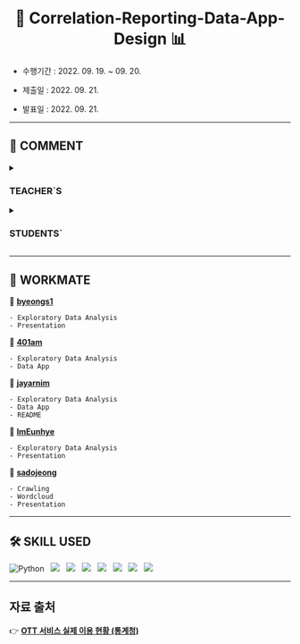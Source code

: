 <h1 align = "center"> 📱 Correlation-Reporting-Data-App-Design 📊 </h1>

- 수행기간 : 2022. 09. 19. ~ 09. 20.

- 제출일 : 2022. 09. 21.

- 발표일 : 2022. 09. 21.

---

## 👄 COMMENT

<details><summary><h3>TEACHER`S</h3></summary>

> **주제 선정에 긴 시간이 걸렸음에도 시도한 내용이 많아서 협업도를 느낄 수 있는 결과물이었습니다. 데이터를 다양한 방법으로 시각화했고, 그 과정에서 코드의 재사용성을 극대화한 점, 그 결과물에서 새로운 인사이트를 도출한 점이 인상 깊습니다. 시각화 결과물의 질도 매우 높습니다.**

</details>

<details><summary><h3>STUDENTS`</h3></summary>

> 팀원들이 분업을 잘했음을 느낄 수 있었습니다. 하나의 데이터를 다양하게 접근한 점이 좋았습니다.

> 짧은 시간 안에 다양한 시도를 할 수 있도록 역할을 잘 분배했음이 보였고, 결과물에서 세련됨을 느낄 수 있었습니다.

> 데이터 분석부터 시각화까지 다양하고 알찼습니다.

> 많은 자료를 이용하여 다양한 시선에서 분석하고, 깔끔하게 시각화 한 점이 좋았습니다.

> 데이터프레임을 구체적으로 잘 만들었습니다. 시각화를 염두에 두고 데이터프레임을 가공하는 상세한 과정이 좋았습니다. 또한 시각화에서 그치지 않고 인사이트를 도출한 점이 인상 깊었습니다.

> 여러 방향으로 자료를 탐색했고, 그 결과를 청중이 이해하기 수월하도록 깔끔하게 정리한 점이 좋았습니다.

</details>

---

## 👭 WORKMATE
    
👨 [**byeongs1**](https://github.com/byeongs1)

    - Exploratory Data Analysis
    - Presentation


👩 [**401am**](https://github.com/410am)

    - Exploratory Data Analysis
    - Data App

👨 [**jayarnim**](https://github.com/jayarnim)

    - Exploratory Data Analysis
    - Data App
    - README

👩 [**ImEunhye**](https://github.com/ImEunhye)

    - Exploratory Data Analysis
    - Presentation

👨 [**sadojeong**](https://github.com/sadojeong)

    - Crawling
    - Wordcloud
    - Presentation

---

## 🛠 SKILL USED

<img alt="Python" src="https://img.shields.io/badge/python%20-%2314354C.svg?style=for-the-badge&logo=python&logoColor=white"/> &nbsp; <img src="https://img.shields.io/badge/Google%20Colab-F9AB00?style=for-the-badge&logo=Google Colab&logoColor=white"/> &nbsp; <img src="https://img.shields.io/badge/Visual%20Studio%20Code-4479A1?style=for-the-badge&logo=Visual Studio Code&logoColor=white"/> &nbsp; <img src="https://img.shields.io/badge/selenium-43B02A?style=for-the-badge&logo=Selenium&logoColor=white"/> &nbsp; <img src="https://img.shields.io/badge/plotly-3F4F75?style=for-the-badge&logo=Plotly&logoColor=white"/> &nbsp; <img src="https://img.shields.io/badge/folium-77B829?style=for-the-badge&logo=Folium&logoColor=white"/> &nbsp; <img src="https://img.shields.io/badge/wordcloud-3693F3?style=for-the-badge&logo=iCloud&logoColor=white"/> &nbsp; <img src="https://img.shields.io/badge/streamlit-FF4B4B?style=for-the-badge&logo=Streamlit&logoColor=white"/>

---

## 자료 출처

👉 [**OTT 서비스 실제 이용 현황 (통계청)**](https://kosis.kr/statHtml/statHtml.do?orgId=405&tblId=DT_405001_I190&conn_path=I2)
